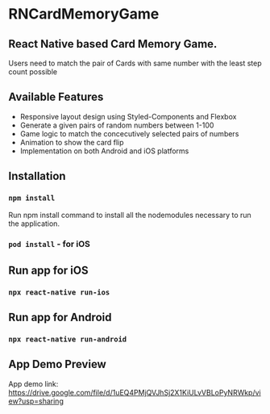 # RNCardMemoryGame

## React Native based Card Memory Game.

Users need to match the pair of Cards with same number with the least step count possible

## Available Features

* Responsive layout design using Styled-Components and Flexbox
* Generate a given pairs of random numbers between 1-100
* Game logic to match the concecutively selected pairs of numbers
* Animation to show the card flip 
* Implementation on both Android and iOS platforms

## Installation

### `npm install`

Run npm install command to install all the nodemodules necessary to run the application.

### `pod install` - for iOS

## Run app for iOS

### `npx react-native run-ios`

## Run app for Android

### `npx react-native run-android`

## App Demo Preview

App demo link:
https://drive.google.com/file/d/1uEQ4PMjQVJhSj2X1KiULvVBLoPyNRWkp/view?usp=sharing